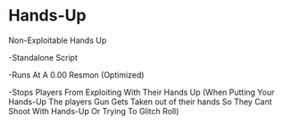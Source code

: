 # Hands-Up
Non-Exploitable Hands Up

-Standalone Script 

-Runs At A 0.00 Resmon (Optimized) 

-Stops Players From Exploiting With Their Hands Up (When Putting Your Hands-Up The players Gun Gets Taken out of their hands So They Cant Shoot With Hands-Up Or Trying To Glitch Roll)
